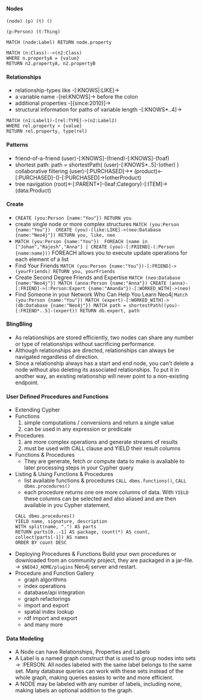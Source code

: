 #### Nodes
```
(node) (p) (t) ()

(p:Person) (t:Thing)

MATCH (node:Label) RETURN node.property

MATCH (n:Class)-->(n2:Class)
WHERE n.propertyA = {value}
RETURN n2.propertyA, n2.propertyB
```

#### Relationships

* relationship-types like -[:KNOWS|:LIKE]->
* a variable name -[rel:KNOWS]-> before the colon
* additional properties -[{since:2010}]->
* structural information for paths of variable length -[:KNOWS*..4]->

```
MATCH (n1:Label1)-[rel:TYPE]->(n2:Label2)
WHERE rel.property > {value}
RETURN rel.property, type(rel)
```

#### Patterns

* friend-of-a-friend (user)-[:KNOWS]-(friend)-[:KNOWS]-(foaf)
* shortest path: path = shortestPath( (user)-[:KNOWS*..5]-(other) )
collaborative filtering (user)-[:PURCHASED]->* (product)<-[:PURCHASED]-()-[:PURCHASED]->(otherProduct)
* tree navigation (root)<-[:PARENT*]-(leaf:Category)-[:ITEM]->(data:Product)

#### Create

* `CREATE (you:Person {name:"You"}) RETURN you`
* create single node or more complex
  structures
  `MATCH (you:Person {name:"You"}) 
  CREATE (you)-[like:LIKE]->(neo:Database {name:"Neo4j"})
  RETURN you, like, neo`
* `MATCH (you:Person {name:"You"}) 
  FOREACH (name in ["Johan","Rajesh","Anna"] | CREATE (you)-[:FRIEND]-(:Person {name:name}))` FOREACH allows you to execute update operations for each element of a list
* Find Your Friends `MATCH (you:Person {name:"You"})-[:FRIEND]->(yourFriends) RETURN you, yourFriends`
* Create Second Degree Friends and Expertise `MATCH (neo:Database {name:"Neo4j"}) MATCH (anna:Person {name:"Anna"}) CREATE (anna)-[:FRIEND]->(:Person:Expert {name:"Amanda"})-[:WORKED_WITH]->(neo)` 
* Find Someone in your Network Who Can Help You Learn Neo4j `Match (you:Person {name:"You"}) MATCH (expert)-[:WORKED_WITH]->(db:Database {name:"Neo4j"}) MATCH path = shortestPath((you)-[:FRIEND*..5]-(expert)) RETURN db.expert, path`

#### BlingBling

* As relationships are stored efficiently, two nodes can share any number or type of relationships without sacrificing performance.
* Although relationships are directed, relationships can always be navigated regardless of direction.
* Since a relationship always has a start and end node, you can't delete a node without also deleting its associated relationships. To put it in another way, an existing relationship will never point to a non-existing endpoint.
  
#### User Defined Procedures and Functions

* Extending Cypher
* Functions  
  1. simple computations / conversions and return a single value
  2. can be used in any expression or predicate
* Procedures  
  1. are more complex operations and generate streams of results
  2. must be used with CALL clause and YIELD their result columns
* Functions & Procedures  
  * They are generate, fetch or compute data to make is avaliable to later processing steps in your Cypher query
* Listing & Using Functions & Procedures  
  * list available functions & procedures `CALL dbms.functions()`, `CALL dbms.procedures()`
  * each procedure returns one ore more columns of data. With `YIELD` these columns can be selected and also aliased and are then available in you Cypher statement.
  ```
  CALL dbms.procedures()
  YIELD name, signature, description 
  WITH split(name, ".") AS parts
  RETURN parts[0..-1] AS package, count(*) AS count, collect(parts[-1]) AS names
  ORDER BY count DESC
  ```
* Deploying Procedures & Functions
Build your own procedures or downloaded from an community project, they are packaged in a jar-file. -> `$NEO4J_HOME/plugins` Neo4j server and restart.
* Procedure and Function Gallery  
  * graph algorithms
  * index operations
  * database/api integration
  * graph refactorings
  * import and export
  * spatial index lookup
  * rdf import and export
  * and many more

#### Data Modeling
* A Node can have Relationships, Properties and Labels
* A Label is a named graph construct that is used to group nodes into sets -> :PERSON. All nodes labeled with the same label belongs to the same set. Many database queries can work with these sets instead of the whole graph, making queries easies to write and more efficient.
* A NODE may be labeled with any number of labels, including none, making labels an optional addition to the graph.
